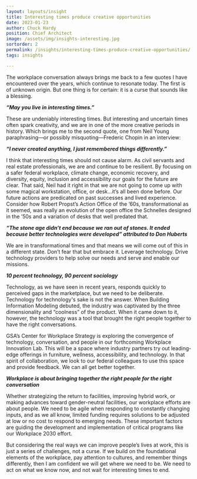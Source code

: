 ```yaml
---
layout: layouts/insight
title: Interesting times produce creative opportunities
date: 2023-01-23
author: Chuck Hardy
position: Chief Architect
image: /assets/img/insights-interesting.jpg
sortorder: 2
permalink: /insights/interesting-times-produce-creative-opportunities/
tags: insights

---
```



The workplace conversation always brings me back to a few quotes I have encountered over the years, which continue to resonate today. The first is of unknown origin. But one thing is for certain: it is a curse that sounds like a blessing.

__*“May you live in interesting times.”*__

These are undeniably interesting times. But interesting and uncertain times often spark creativity, and we are in one of the more creative periods in history. Which brings me to the second quote, one from Neil Young paraphrasing—or possibly misquoting—Frederic Chopin in an interview:


__*“I never created anything, I just remembered things differently.”*__

I think that interesting times should not cause alarm. As civil servants and real estate professionals, we are and continue to be resilient. By focusing on a safer federal workplace, climate change, economic recovery, and diversity, equity, inclusion and accessibility our goals for the future are clear. That said, Neil had it right in that we are not going to come up with some magical workstation, office, or desk…it’s all been done before. Our future actions are predicated on past successes and lived experience. Consider how Robert Propst’s Action Office of the ’60s, transformational as it seemed, was really an evolution of the open office the Schnelles designed in the ’50s and a variation of desks that well predated that.

__*“The stone age didn’t end because we ran out of stones.  It ended because better technologies were developed” attributed to Don Huberts*__

We are in transformational times and that means we will come out of this in a different state.  Don’t fear that but embrace it.  Leverage technology.  Drive technology providers to help solve our needs and serve and enable our missions.

__*10 percent technology, 90 percent sociology*__

Technology, as we have seen in recent years, responds quickly to perceived gaps in the marketplace, but we need to be deliberate. Technology for technology's sake is not the answer. When Building Information Modeling debuted, the industry was captivated by the three dimensionality and “coolness” of the product. When it came down to it, however, the technology was a tool that brought the right people together to have the right conversations.

GSA’s Center for Workplace Strategy is exploring the convergence of technology, conversation, and people in our forthcoming Workplace Innovation Lab. This will be a space where industry partners try out leading-edge offerings in furniture, wellness, accessibility, and technology. In that spirit of collaboration, we look to our federal colleagues to use this space and provide feedback. We can all get better together.

__*Workplace is about bringing together the right people for the right conversation*__

Whether strategizing the return to facilities, improving hybrid work, or making advances toward gender-neutral facilities, our workplace efforts are about people. We need to be agile when responding to constantly changing inputs, and as we all know, limited funding requires solutions to be adjusted at  low or no cost to respond to emerging needs. These important factors are guiding the development and implementation of critical programs like our Workplace 2030 effort.

But considering the real ways we can improve people’s lives at work, this is just a series of challenges, not a curse. If we build on the foundational elements of the workplace, pay attention to cultures, and remember things differently, then I am confident we will get where we need to be. We need to act on what we know now, and not wait for interesting times to end.
